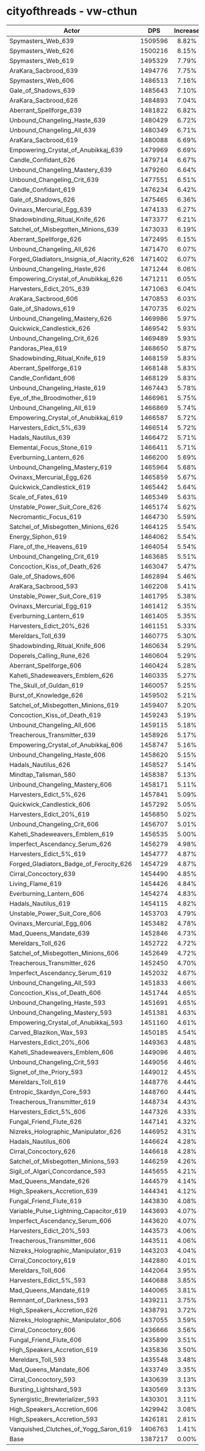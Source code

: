 # cityofthreads - vw-cthun
| Actor | DPS | Increase |
|---|:---:|:---:|
|Spymasters_Web_639|1509596|8.82%|
|Spymasters_Web_626|1500216|8.15%|
|Spymasters_Web_619|1495329|7.79%|
|AraKara_Sacbrood_639|1494776|7.75%|
|Spymasters_Web_606|1486513|7.16%|
|Gale_of_Shadows_639|1485643|7.10%|
|AraKara_Sacbrood_626|1484893|7.04%|
|Aberrant_Spellforge_639|1481822|6.82%|
|Unbound_Changeling_Haste_639|1480429|6.72%|
|Unbound_Changeling_All_639|1480349|6.71%|
|AraKara_Sacbrood_619|1480088|6.69%|
|Empowering_Crystal_of_Anubikkaj_639|1479969|6.69%|
|Candle_Confidant_626|1479714|6.67%|
|Unbound_Changeling_Mastery_639|1479260|6.64%|
|Unbound_Changeling_Crit_639|1477551|6.51%|
|Candle_Confidant_619|1476234|6.42%|
|Gale_of_Shadows_626|1475465|6.36%|
|Ovinaxs_Mercurial_Egg_639|1474133|6.27%|
|Shadowbinding_Ritual_Knife_626|1473377|6.21%|
|Satchel_of_Misbegotten_Minions_639|1473033|6.19%|
|Aberrant_Spellforge_626|1472495|6.15%|
|Unbound_Changeling_All_626|1471470|6.07%|
|Forged_Gladiators_Insignia_of_Alacrity_626|1471402|6.07%|
|Unbound_Changeling_Haste_626|1471244|6.06%|
|Empowering_Crystal_of_Anubikkaj_626|1471211|6.05%|
|Harvesters_Edict_20%_639|1471063|6.04%|
|AraKara_Sacbrood_606|1470853|6.03%|
|Gale_of_Shadows_619|1470735|6.02%|
|Unbound_Changeling_Mastery_626|1469986|5.97%|
|Quickwick_Candlestick_626|1469542|5.93%|
|Unbound_Changeling_Crit_626|1469489|5.93%|
|Pandoras_Plea_619|1468650|5.87%|
|Shadowbinding_Ritual_Knife_619|1468159|5.83%|
|Aberrant_Spellforge_619|1468148|5.83%|
|Candle_Confidant_606|1468129|5.83%|
|Unbound_Changeling_Haste_619|1467443|5.78%|
|Eye_of_the_Broodmother_619|1466961|5.75%|
|Unbound_Changeling_All_619|1466869|5.74%|
|Empowering_Crystal_of_Anubikkaj_619|1466587|5.72%|
|Harvesters_Edict_5%_639|1466514|5.72%|
|Hadals_Nautilus_639|1466472|5.71%|
|Elemental_Focus_Stone_619|1466411|5.71%|
|Everburning_Lantern_626|1466200|5.69%|
|Unbound_Changeling_Mastery_619|1465964|5.68%|
|Ovinaxs_Mercurial_Egg_626|1465859|5.67%|
|Quickwick_Candlestick_619|1465442|5.64%|
|Scale_of_Fates_619|1465349|5.63%|
|Unstable_Power_Suit_Core_626|1465174|5.62%|
|Necromantic_Focus_619|1464730|5.59%|
|Satchel_of_Misbegotten_Minions_626|1464125|5.54%|
|Energy_Siphon_619|1464062|5.54%|
|Flare_of_the_Heavens_619|1464054|5.54%|
|Unbound_Changeling_Crit_619|1463685|5.51%|
|Concoction_Kiss_of_Death_626|1463047|5.47%|
|Gale_of_Shadows_606|1462894|5.46%|
|AraKara_Sacbrood_593|1462208|5.41%|
|Unstable_Power_Suit_Core_619|1461795|5.38%|
|Ovinaxs_Mercurial_Egg_619|1461412|5.35%|
|Everburning_Lantern_619|1461405|5.35%|
|Harvesters_Edict_20%_626|1461151|5.33%|
|Mereldars_Toll_639|1460775|5.30%|
|Shadowbinding_Ritual_Knife_606|1460634|5.29%|
|Doperels_Calling_Rune_626|1460604|5.29%|
|Aberrant_Spellforge_606|1460424|5.28%|
|Kaheti_Shadeweavers_Emblem_626|1460335|5.27%|
|The_Skull_of_Guldan_619|1460057|5.25%|
|Burst_of_Knowledge_626|1459502|5.21%|
|Satchel_of_Misbegotten_Minions_619|1459407|5.20%|
|Concoction_Kiss_of_Death_619|1459243|5.19%|
|Unbound_Changeling_All_606|1459115|5.18%|
|Treacherous_Transmitter_639|1458926|5.17%|
|Empowering_Crystal_of_Anubikkaj_606|1458747|5.16%|
|Unbound_Changeling_Haste_606|1458620|5.15%|
|Hadals_Nautilus_626|1458527|5.14%|
|Mindtap_Talisman_580|1458387|5.13%|
|Unbound_Changeling_Mastery_606|1458171|5.11%|
|Harvesters_Edict_5%_626|1457841|5.09%|
|Quickwick_Candlestick_606|1457292|5.05%|
|Harvesters_Edict_20%_619|1456850|5.02%|
|Unbound_Changeling_Crit_606|1456707|5.01%|
|Kaheti_Shadeweavers_Emblem_619|1456535|5.00%|
|Imperfect_Ascendancy_Serum_626|1456279|4.98%|
|Harvesters_Edict_5%_619|1454777|4.87%|
|Forged_Gladiators_Badge_of_Ferocity_626|1454729|4.87%|
|Cirral_Concoctory_639|1454490|4.85%|
|Living_Flame_619|1454426|4.84%|
|Everburning_Lantern_606|1454274|4.83%|
|Hadals_Nautilus_619|1454115|4.82%|
|Unstable_Power_Suit_Core_606|1453703|4.79%|
|Ovinaxs_Mercurial_Egg_606|1453482|4.78%|
|Mad_Queens_Mandate_639|1452846|4.73%|
|Mereldars_Toll_626|1452722|4.72%|
|Satchel_of_Misbegotten_Minions_606|1452649|4.72%|
|Treacherous_Transmitter_626|1452450|4.70%|
|Imperfect_Ascendancy_Serum_619|1452032|4.67%|
|Unbound_Changeling_All_593|1451833|4.66%|
|Concoction_Kiss_of_Death_606|1451744|4.65%|
|Unbound_Changeling_Haste_593|1451691|4.65%|
|Unbound_Changeling_Mastery_593|1451381|4.63%|
|Empowering_Crystal_of_Anubikkaj_593|1451160|4.61%|
|Carved_Blazikon_Wax_593|1450185|4.54%|
|Harvesters_Edict_20%_606|1449363|4.48%|
|Kaheti_Shadeweavers_Emblem_606|1449096|4.46%|
|Unbound_Changeling_Crit_593|1449056|4.46%|
|Signet_of_the_Priory_593|1449012|4.45%|
|Mereldars_Toll_619|1448776|4.44%|
|Entropic_Skardyn_Core_593|1448760|4.44%|
|Treacherous_Transmitter_619|1448734|4.43%|
|Harvesters_Edict_5%_606|1447326|4.33%|
|Fungal_Friend_Flute_626|1447141|4.32%|
|Nizreks_Holographic_Manipulator_626|1446952|4.31%|
|Hadals_Nautilus_606|1446624|4.28%|
|Cirral_Concoctory_626|1446618|4.28%|
|Satchel_of_Misbegotten_Minions_593|1446259|4.26%|
|Sigil_of_Algari_Concordance_593|1445655|4.21%|
|Mad_Queens_Mandate_626|1444579|4.14%|
|High_Speakers_Accretion_639|1444341|4.12%|
|Fungal_Friend_Flute_619|1443830|4.08%|
|Variable_Pulse_Lightning_Capacitor_619|1443693|4.07%|
|Imperfect_Ascendancy_Serum_606|1443620|4.07%|
|Harvesters_Edict_20%_593|1443573|4.06%|
|Treacherous_Transmitter_606|1443511|4.06%|
|Nizreks_Holographic_Manipulator_619|1443203|4.04%|
|Cirral_Concoctory_619|1442880|4.01%|
|Mereldars_Toll_606|1442064|3.95%|
|Harvesters_Edict_5%_593|1440688|3.85%|
|Mad_Queens_Mandate_619|1440065|3.81%|
|Remnant_of_Darkness_593|1439211|3.75%|
|High_Speakers_Accretion_626|1438791|3.72%|
|Nizreks_Holographic_Manipulator_606|1437055|3.59%|
|Cirral_Concoctory_606|1436666|3.56%|
|Fungal_Friend_Flute_606|1435899|3.51%|
|High_Speakers_Accretion_619|1435836|3.50%|
|Mereldars_Toll_593|1435548|3.48%|
|Mad_Queens_Mandate_606|1433749|3.35%|
|Cirral_Concoctory_593|1430639|3.13%|
|Bursting_Lightshard_593|1430569|3.13%|
|Synergistic_Brewterializer_593|1430301|3.11%|
|High_Speakers_Accretion_606|1429942|3.08%|
|High_Speakers_Accretion_593|1426181|2.81%|
|Vanquished_Clutches_of_Yogg_Saron_619|1406763|1.41%|
|Base|1387217|0.00%|
